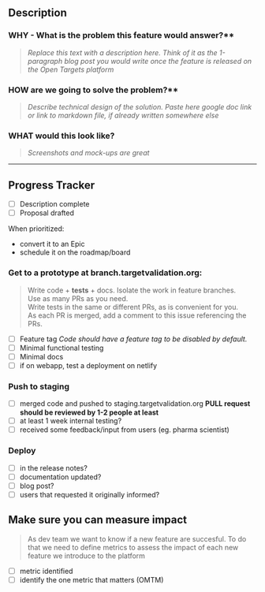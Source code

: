 ## Description
### WHY - What is the problem this feature would answer?**  
>  *Replace this text with a description here. Think of it as the 1-paragraph blog post you would write once the feature is released on the Open Targets platform*

### HOW are we going to solve the problem?**  
> *Describe technical design of the solution.*
> *Paste here google doc link or link to markdown file, if already written somewhere else*

### WHAT would this look like?
> *Screenshots and mock-ups are great*
 

*** 

## Progress Tracker
- [ ] Description complete
- [ ] Proposal drafted 

When prioritized: 
* convert it to an Epic
* schedule it on the roadmap/board

### Get to a prototype at branch.targetvalidation.org:
> Write code + **tests** + docs. Isolate the work in feature branches.  
> Use as many PRs as you need.  
> Write tests in the same or different PRs, as is convenient for you.  
> As each PR is merged, add a comment to this issue referencing the PRs.  

- [ ] Feature tag *Code should have a feature tag to be disabled by default.*
- [ ] Minimal functional testing
- [ ] Minimal docs
- [ ] if on webapp, test a deployment on netlify
       
### Push to staging
- [ ] merged code and pushed to staging.targetvalidation.org
  **PULL request should be reviewed by 1-2 people at least**
- [ ] at least 1 week internal testing?
- [ ] received some feedback/input from users (eg. pharma scientist)

### Deploy
- [ ] in the release notes?
- [ ] documentation updated?		
- [ ] blog post?
- [ ] users that requested it originally informed?

## Make sure you can measure impact
> As dev team we want to know if a new feature are succesful.
> To do that we need to define metrics to assess the impact of each new feature we introduce to the platform
- [ ] metric identified 
- [ ] identify the one metric that matters (OMTM)
